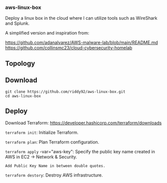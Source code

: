 ### aws-linux-box

Deploy a linux box in the cloud where I can utilize tools such as WireShark and Splunk.

A simplified version and inspiration from:

https://github.com/adanalvarez/AWS-malware-lab/blob/main/README.md<br>
https://github.com/collinsmc23/cloud-cybersecurity-homelab

## Topology

## Download

  `git clone https://github.com/riddy92/aws-linux-box.git`<br>
  `cd aws-linux-box`

## Deploy

Download Terraform: https://developer.hashicorp.com/terraform/downloads

`terraform init`: Initialize Terraform.

`terraform plan`: Plan Terraform configuration.

`terraform apply` -var="aws-key": Specify the public key name created in AWS in EC2 -> Network & Security.

    Add Public Key Name in between double quotes.

`terraform destory`: Destroy AWS infrastructure.
